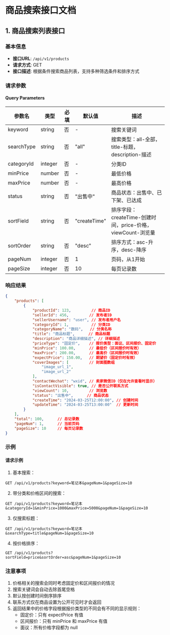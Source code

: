 # 商品搜索接口文档

## 1. 商品搜索列表接口

### 基本信息

- **接口URL**: `/api/v1/products`
- **请求方式**: GET
- **接口描述**: 根据条件搜索商品列表，支持多种筛选条件和排序方式

### 请求参数

#### Query Parameters

| 参数名 | 类型 | 必填 | 默认值 | 描述 |
|--------|------|------|--------|------|
| keyword | string | 否 | - | 搜索关键词 |
| searchType | string | 否 | "all" | 搜索类型：all-全部，title-标题，description-描述 |
| categoryId | integer | 否 | - | 分类ID |
| minPrice | number | 否 | - | 最低价格 |
| maxPrice | number | 否 | - | 最高价格 |
| status | string | 否 | "出售中" | 商品状态：出售中、已下架、已达成 |
| sortField | string | 否 | "createTime" | 排序字段：createTime-创建时间，price-价格，viewCount-浏览量 |
| sortOrder | string | 否 | "desc" | 排序方式：asc-升序，desc-降序 |
| pageNum | integer | 否 | 1 | 页码，从1开始 |
| pageSize | integer | 否 | 10 | 每页记录数 |

### 响应结果

```json
{
    "products": [
        {
            "productId": 123,         // 商品ID
            "sellerId": 456,         // 发布者ID
            "sellerUsername": "user", // 发布者用户名
            "categoryId": 1,          // 分类ID
            "categoryName": "数码",   // 分类名称
            "title": "商品标题",      // 商品标题
            "description": "商品详细描述", // 详细描述
            "priceType": "固定价",    // 报价类型：面议、区间报价、固定价
            "minPrice": 100.00,      // 最低价（区间报价时有效）
            "maxPrice": 200.00,      // 最高价（区间报价时有效）
            "expectPrice": 150.00,   // 期望价（固定价时有效）
            "coverImages": [         // 封面图数组
                "image_url_1",
                "image_url_2"
            ],
            "contactWechat": "wxid", // 卖家微信ID（仅在允许查看时显示）
            "isContactVisible": true, // 是否公开联系方式
            "viewCount": 10,         // 浏览数
            "status": "出售中",      // 商品状态
            "createTime": "2024-03-25T12:00:00", // 创建时间
            "updateTime": "2024-03-25T13:00:00"  // 更新时间
        }
    ],
    "total": 100,      // 总记录数
    "pageNum": 1,      // 当前页码
    "pageSize": 10     // 每页记录数
}
```

### 示例

#### 请求示例

1. 基本搜索：
```http
GET /api/v1/products?keyword=笔记本&pageNum=1&pageSize=10
```

2. 带分类和价格区间的搜索：
```http
GET /api/v1/products?keyword=笔记本&categoryId=1&minPrice=1000&maxPrice=5000&pageNum=1&pageSize=10
```

3. 仅搜索标题：
```http
GET /api/v1/products?keyword=笔记本&searchType=title&pageNum=1&pageSize=10
```

4. 按价格排序：
```http
GET /api/v1/products?sortField=price&sortOrder=asc&pageNum=1&pageSize=10
```

### 注意事项

1. 价格相关的搜索会同时考虑固定价和区间报价的情况
2. 搜索关键词会自动去除首尾空格
3. 默认按创建时间倒序排序
4. 联系方式仅在商品设置为公开可见时才会返回
5. 返回结果中的价格字段根据报价类型的不同会有不同的显示规则：
   - 固定价：只有 expectPrice 有值
   - 区间报价：只有 minPrice 和 maxPrice 有值
   - 面议：所有价格字段都为 null 